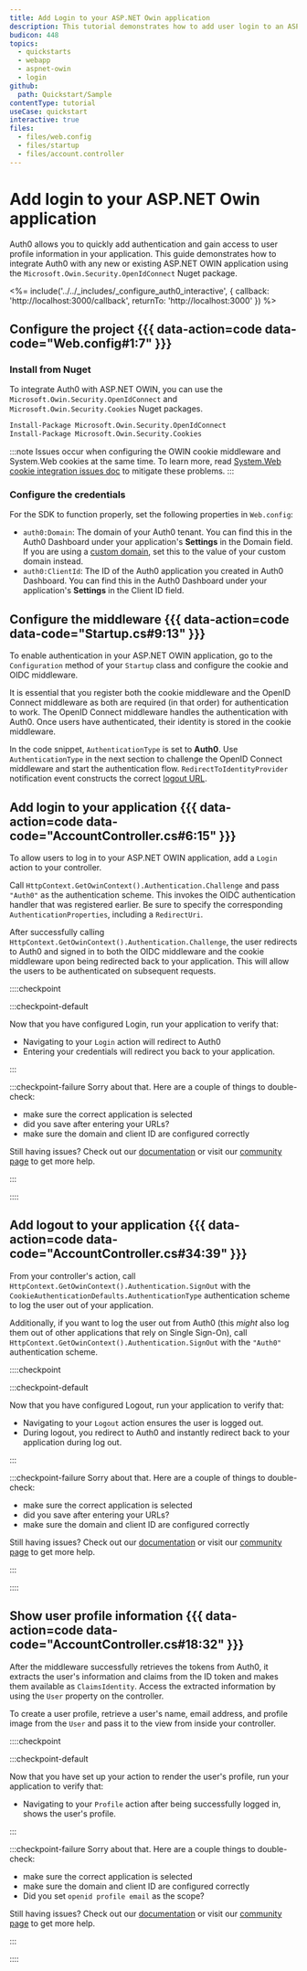 ```yaml
---
title: Add Login to your ASP.NET Owin application
description: This tutorial demonstrates how to add user login to an ASP.NET Owin application.
budicon: 448
topics:
  - quickstarts
  - webapp
  - aspnet-owin
  - login
github:
  path: Quickstart/Sample
contentType: tutorial
useCase: quickstart
interactive: true
files:
  - files/web.config
  - files/startup
  - files/account.controller
---
```


# Add login to your ASP.NET Owin application

Auth0 allows you to quickly add authentication and gain access to user profile information in your application. This guide demonstrates how to integrate Auth0 with any new or existing ASP.NET OWIN application using the `Microsoft.Owin.Security.OpenIdConnect` Nuget package. 

<%= include('../../_includes/_configure_auth0_interactive', { 
  callback: 'http://localhost:3000/callback',
  returnTo: 'http://localhost:3000'
}) %>

## Configure the project {{{ data-action=code data-code="Web.config#1:7" }}}

### Install from Nuget

To integrate Auth0 with ASP.NET OWIN, you can use the `Microsoft.Owin.Security.OpenIdConnect` and `Microsoft.Owin.Security.Cookies` Nuget packages.

```bash
Install-Package Microsoft.Owin.Security.OpenIdConnect
Install-Package Microsoft.Owin.Security.Cookies
```

:::note
Issues occur when configuring the OWIN cookie middleware and System.Web cookies at the same time. To learn more, read <a href="https://github.com/aspnet/AspNetKatana/wiki/System.Web-response-cookie-integration-issues" target="_blank" rel="noreferrer">System.Web cookie integration issues doc</a> to mitigate these problems.
:::

### Configure the credentials
For the SDK to function properly, set the following properties in `Web.config`:
- `auth0:Domain`: The domain of your Auth0 tenant. You can find this in the Auth0 Dashboard under your application's **Settings** in the Domain field. If you are using a <a href="https://auth0.com/docs/custom-domains" target="_blank" rel="noreferrer">custom domain</a>, set this to the value of your custom domain instead.
- `auth0:ClientId`: The ID of the Auth0 application you created in Auth0 Dashboard. You can find this in the Auth0 Dashboard under your application's **Settings** in the Client ID field.

## Configure the middleware {{{ data-action=code data-code="Startup.cs#9:13" }}}

To enable authentication in your ASP.NET OWIN application, go to the `Configuration` method of your `Startup` class and configure the cookie and OIDC middleware.

It is essential that you register both the cookie middleware and the OpenID Connect middleware as both are required (in that order) for authentication to work. The OpenID Connect middleware handles the authentication with Auth0. Once users have authenticated, their identity is stored in the cookie middleware.

In the code snippet, `AuthenticationType` is set to **Auth0**. Use `AuthenticationType` in the next section to challenge the OpenID Connect middleware and start the authentication flow. `RedirectToIdentityProvider` notification event constructs the correct <a href="/logout" target="_blank" rel="noreferrer">logout URL</a>.

## Add login to your application {{{ data-action=code data-code="AccountController.cs#6:15" }}}

To allow users to log in to your ASP.NET OWIN application, add a `Login` action to your controller.

Call `HttpContext.GetOwinContext().Authentication.Challenge` and pass `"Auth0"` as the authentication scheme. This invokes the OIDC authentication handler that was registered earlier. Be sure to specify the corresponding `AuthenticationProperties`, including a `RedirectUri`.

After successfully calling `HttpContext.GetOwinContext().Authentication.Challenge`, the user redirects to Auth0 and signed in to both the OIDC middleware and the cookie middleware upon being redirected back to your application. This will allow the users to be authenticated on subsequent requests.

::::checkpoint

:::checkpoint-default

Now that you have configured Login, run your application to verify that:
* Navigating to your `Login` action will redirect to Auth0
* Entering your credentials will redirect you back to your application.

:::

:::checkpoint-failure
Sorry about that. Here are a couple of things to double-check:
* make sure the correct application is selected
* did you save after entering your URLs?
* make sure the domain and client ID are configured correctly

Still having issues? Check out our <a href="https://auth0.com/docs" target="_blank" rel="noreferrer">documentation</a> or visit our <a href="https://community.auth0.com" target="_blank" rel="noreferrer">community page</a> to get more help.

:::

::::

## Add logout to your application {{{ data-action=code data-code="AccountController.cs#34:39" }}}

From your controller's action, call `HttpContext.GetOwinContext().Authentication.SignOut` with the `CookieAuthenticationDefaults.AuthenticationType` authentication scheme to log the user out of your application.

Additionally, if you want to log the user out from Auth0 (this *might* also log them out of other applications that rely on Single Sign-On), call `HttpContext.GetOwinContext().Authentication.SignOut` with the `"Auth0"` authentication scheme.

::::checkpoint

:::checkpoint-default

Now that you have configured Logout, run your application to verify that:
* Navigating to your `Logout` action ensures the user is logged out.
* During logout, you redirect to Auth0 and instantly redirect back to your application during log out.

:::

:::checkpoint-failure
Sorry about that. Here are a couple of things to double-check:
* make sure the correct application is selected
* did you save after entering your URLs?
* make sure the domain and client ID are configured correctly

Still having issues? Check out our <a href="https://auth0.com/docs" target="_blank" rel="noreferrer">documentation</a> or visit our <a href="https://community.auth0.com" target="_blank" rel="noreferrer">community page</a> to get more help.

:::

::::

## Show user profile information {{{ data-action=code data-code="AccountController.cs#18:32" }}}

After the middleware successfully retrieves the tokens from Auth0, it extracts the user's information and claims from the ID token and makes them available as `ClaimsIdentity`. Access the extracted information by using the `User` property on the controller.

To create a user profile, retrieve a user's name, email address, and profile image from the `User` and pass it to the view from inside your controller.

::::checkpoint

:::checkpoint-default

Now that you have set up your action to render the user's profile, run your application to verify that:
* Navigating to your `Profile` action after being successfully logged in, shows the user's profile.

:::

:::checkpoint-failure
Sorry about that. Here are a couple things to double-check:
* make sure the correct application is selected
* make sure the domain and client ID are configured correctly
* Did you set `openid profile email` as the scope?

Still having issues? Check out our <a href="https://auth0.com/docs" target="_blank" rel="noreferrer">documentation</a> or visit our <a href="https://community.auth0.com" target="_blank" rel="noreferrer">community page</a> to get more help.

:::

::::
